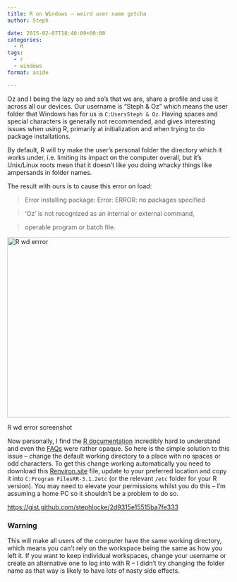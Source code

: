 ```yaml
---
title: R on Windows – weird user name gotcha
author: Steph

date: 2015-02-07T18:40:09+00:00
categories:
  - R
tags:
  - r
  - windows
format: aside

---
```

Oz and I being the lazy so and so&#8217;s that we are, share a profile and use it across all our devices. Our username is &#8220;Steph & Oz&#8221; which means the user folder that Windows has for us is `C:UsersSteph & Oz`. Having spaces and special characters is generally not recommended, and gives interesting issues when using R, primarily at initialization and when trying to do package installations.

By default, R will try make the user&#8217;s personal folder the directory which it works under, i.e. limiting its impact on the computer overall, but it&#8217;s Unix/Linux roots mean that it doesn&#8217;t like you doing whacky things like ampersands in folder names.

The result with ours is to cause this error on load:

> Error installing package: Error: ERROR: no packages specified
    
> &#8216;Oz&#8217; is not recognized as an internal or external command,
    
> operable program or batch file.
    
> <!--more--><figure id="attachment_60951" style="width: 547px" class="wp-caption alignnone">

<img src="../img/R-wd-errror_aemelt_hhwtpu.png" alt="R wd errror" width="547" height="409" class="size-full wp-image-60951" /><figcaption class="wp-caption-text">R wd error screenshot</figcaption></figure> 

Now personally, I find the <a href="http://cran.r-project.org/doc/manuals/r-release/R-admin.html" title="R admin manual" target="_blank">R documentation</a> incredibly hard to understand and even the <a href="http://cran.r-project.org/bin/windows/base/rw-FAQ.html" title="R Windows FAQ" target="_blank">FAQs</a> were rather opaque. So here is the simple solution to this issue &#8211; change the default working directory to a place with no spaces or odd characters. To get this change working automatically you need to download this <a href="https://gist.github.com/stephlocke/2d9315e15515ba7fe333" title="Renviron.site download" target="_blank">Renviron.site</a> file, update to your preferred location and copy it into `C:Program FilesRR-3.1.2etc` (or the relevant `/etc` folder for your R version). You may need to elevate your permissions whilst you do this &#8211; I&#8217;m assuming a home PC so it shouldn&#8217;t be a problem to do so.
  
https://gist.github.com/stephlocke/2d9315e15515ba7fe333

### Warning

This will make all users of the computer have the same working directory, which means you can&#8217;t rely on the workspace being the same as how you left it. If you want to keep individual workspaces, change your username or create an alternative one to log into with R &#8211; I didn&#8217;t try changing the folder name as that way is likely to have lots of nasty side effects.